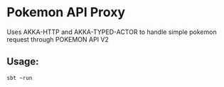 Pokemon API Proxy
=====

Uses AKKA-HTTP and AKKA-TYPED-ACTOR to handle simple pokemon request through POKEMON API V2

Usage:
--

```sbt ~run```